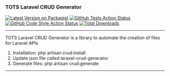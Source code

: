 ### TOTS Laravel CRUD Generator

[![Latest Version on Packagist](https://img.shields.io/packagist/v/tots/laravel-crud-generator.svg?style=flat-square)](https://packagist.org/packages/tots/laravel-crud-generator)
[![GitHub Tests Action Status](https://img.shields.io/github/actions/workflow/status/Tots-Agency/laravel-crud-generator/run-tests.yml?branch=main&label=tests&style=flat-square)](https://github.com/Tots-Agency/laravel-crud-generator/actions?query=workflow%3Arun-tests+branch%3Amain)
[![GitHub Code Style Action Status](https://img.shields.io/github/actions/workflow/status/Tots-Agency/laravel-crud-generator/fix-php-code-style-issues.yml?branch=main&label=code%20style&style=flat-square)](https://github.com/Tots-Agency/laravel-crud-generator/actions?query=workflow%3A"Fix+PHP+code+style+issues"+branch%3Amain)
[![Total Downloads](https://img.shields.io/packagist/dt/tots/laravel-crud-generator?style=flat-square)](https://packagist.org/packages/tots/laravel-crud-generator)

---
TOTS Laravel CRUD Generator is a library to automate the creation of files for Laravel APIs

1. Installation: php artisan crud:install
2. Update json file called laravel-crud-generator
3. Generate files: php artisan crud:generate
---
